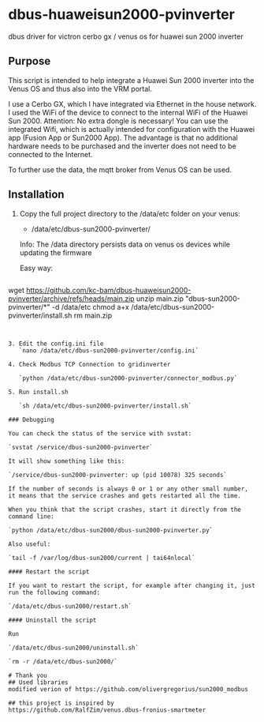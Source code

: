 # dbus-huaweisun2000-pvinverter
dbus driver for victron cerbo gx / venus os for huawei sun 2000 inverter

## Purpose

This script is intended to help integrate a Huawei Sun 2000 inverter into the Venus OS and thus also into the VRM portal. 

I use a Cerbo GX, which I have integrated via Ethernet in the house network. I used the WiFi of the device to connect to the internal WiFi of the Huawei Sun 2000. Attention: No extra dongle is necessary! You can use the integrated Wifi, which is actually intended for configuration with the Huawei app (Fusion App or Sun2000 App). The advantage is that no additional hardware needs to be purchased and the inverter does not need to be connected to the Internet.

To further use the data, the mqtt broker from Venus OS can be used.

## Installation

1. Copy the full project directory to the /data/etc folder on your venus:

   - /data/etc/dbus-sun2000-pvinverter/

   Info: The /data directory persists data on venus os devices while updating the firmware

   Easy way:
   ```
wget https://github.com/kc-bam/dbus-huaweisun2000-pvinverter/archive/refs/heads/main.zip
unzip main.zip "dbus-sun2000-pvinverter/*" -d /data/etc
chmod a+x /data/etc/dbus-sun2000-pvinverter/install.sh
rm main.zip
```
   

3. Edit the config.ini file
   `nano /data/etc/dbus-sun2000-pvinverter/config.ini`

4. Check Modbus TCP Connection to gridinverter

   `python /data/etc/dbus-sun2000-pvinverter/connector_modbus.py`
    
5. Run install.sh
 
   `sh /data/etc/dbus-sun2000-pvinverter/install.sh`

### Debugging

You can check the status of the service with svstat:

`svstat /service/dbus-sun2000-pvinverter`

It will show something like this:

`/service/dbus-sun2000-pvinverter: up (pid 10078) 325 seconds`

If the number of seconds is always 0 or 1 or any other small number, it means that the service crashes and gets restarted all the time.

When you think that the script crashes, start it directly from the command line:

`python /data/etc/dbus-sun2000/dbus-sun2000-pvinverter.py`

Also useful:

`tail -f /var/log/dbus-sun2000/current | tai64nlocal`

#### Restart the script

If you want to restart the script, for example after changing it, just run the following command:

`/data/etc/dbus-sun2000/restart.sh`

#### Uninstall the script

Run

`/data/etc/dbus-sun2000/uninstall.sh`

`rm -r /data/etc/dbus-sun2000/`

# Thank you
## Used libraries
modified verion of https://github.com/olivergregorius/sun2000_modbus

## this project is inspired by 
https://github.com/RalfZim/venus.dbus-fronius-smartmeter
